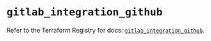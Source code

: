 # `gitlab_integration_github`

Refer to the Terraform Registry for docs: [`gitlab_integration_github`](https://registry.terraform.io/providers/gitlabhq/gitlab/16.8.0/docs/resources/integration_github).

